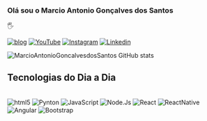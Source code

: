 ### Olá sou o Marcio Antonio Gonçalves dos Santos 
🖐️

[![blog](https://img.shields.io/website-up-down-green-red/http/monip.org.svg)](https://marcioantoniogoncalvesdossantos.github.io/CTBAFLIX)
[![YouTube](https://img.shields.io/badge/YouTube-FF0000?style=for-the-badge&logo=youtube&logoColor=white)](https://www.youtube.com/marcioantoniogoncalvesdossantos)
[![Instagram](https://img.shields.io/badge/Instagram-E4405F?style=for-the-badge&logo=instagram&logoColor=white)](https://www.instagram.com/marcioantoniogoncalves1425/)
[![Linkedin](https://img.shields.io/badge/LinkedIn-0077B5?style=for-the-badge&logo=linkedin&logoColor=white)](https://br.linkedin.com/in/marcio-antonio-gon%C3%A7alves-dos-santos-0676ab4b)


![MarcioAntonioGoncalvesdosSantos GitHub stats](https://github-readme-stats.vercel.app/api?username=MarcioAntonioGoncalvesdosSantos&theme=dracula)

## Tecnologias do Dia a Dia

<div style="display: inline_block"></br>
  <img align="center" alt="html5" src="https://img.shields.io/badge/HTML5-E34F26?style=for-the-badge&logo=html5&logoColor=white" />
  <img align="center" alt="Pynton" src="https://img.shields.io/badge/Python-14354C?style=for-the-badge&logo=python&logoColor=white" />
  <img align="center" alt="JavaScript" src="https://img.shields.io/badge/JavaScript-F7DF1E?style=for-the-badge&logo=javascript&logoColor=black" />
  <img align="center" alt="Node.Js" src="https://img.shields.io/badge/Node.js-43853D?style=for-the-badge&logo=node.js&logoColor=white" />
  <img align="center" alt="React" src="https://img.shields.io/badge/React-20232A?style=for-the-badge&logo=react&logoColor=61DAFB" />
  <img align="center" alt="ReactNative" src="https://img.shields.io/badge/React_Native-20232A?style=for-the-badge&logo=react&logoColor=61DAFB" />
  <img align="center" alt="Angular" src="https://img.shields.io/badge/Angular-DD0031?style=for-the-badge&logo=angular&logoColor=white" />
  <img align="center" alt="Bootstrap" src="https://img.shields.io/badge/Bootstrap-563D7C?style=for-the-badge&logo=bootstrap&logoColor=white" />
</div>    



